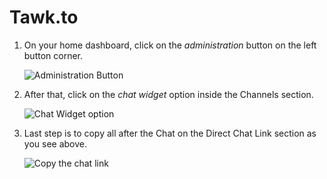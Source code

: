 # Tawk.to

1. On your home dashboard, click on the *administration* button on the left button corner.

    ![Administration Button](https://github.com/Fabiomorais87/liferay-learn/blob/c7a54f7c2bf146d620107b7ef2e9575b67083af6/docs/dxp/latest/en/site-building/personalizing-site-experience/Click%20to%20chat/Tawk.To/Icon-Tawk.To-027.png)


1. After that, click on the *chat widget* option inside the Channels section.

    ![Chat Widget option](https://github.com/Fabiomorais87/liferay-learn/blob/c7a54f7c2bf146d620107b7ef2e9575b67083af6/docs/dxp/latest/en/site-building/personalizing-site-experience/Click%20to%20chat/Tawk.To/Icon-Tawk.To-028.png)


1. Last step is to copy all after the Chat on the Direct Chat Link section as you see above.

    ![Copy the chat link](https://github.com/Fabiomorais87/liferay-learn/blob/b0f227de3c96ec3c18f73d84974b01b5b82f3641/docs/dxp/latest/en/site-building/personalizing-site-experience/Click%20to%20chat/Tawk.To/Icon-Tawk.To-029.png)

